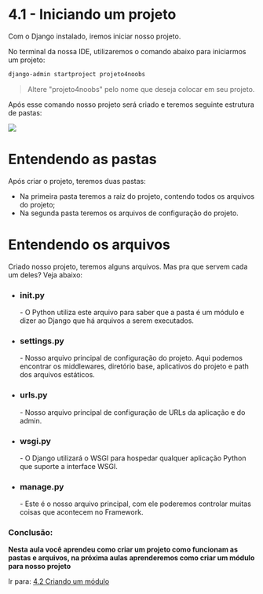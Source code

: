 # 4.1 - Iniciando um projeto
Com o Django instalado, iremos iniciar nosso projeto.

No terminal da nossa IDE, utilizaremos o comando abaixo para iniciarmos um projeto:

```bash
django-admin startproject projeto4noobs
```

> Altere "projeto4noobs" pelo nome que deseja colocar em seu projeto.

Após esse comando nosso projeto será criado e teremos seguinte estrutura de pastas:

<img src="https://i.imgur.com/2IP0ccg.png">

# Entendendo as pastas

Após criar o projeto, teremos duas pastas:

- Na primeira pasta teremos a raiz do projeto, contendo todos os arquivos do projeto;
- Na segunda pasta teremos os arquivos de configuração do projeto.

# Entendendo os arquivos

Criado nosso projeto, teremos alguns arquivos. Mas pra que servem cada um deles? Veja abaixo:

- <h3>init.py</h3>
    - O Python utiliza este arquivo para saber que a pasta é um módulo e dizer ao Django que há arquivos a serem
      executados.

- <h3>settings.py</h3>
    - Nosso arquivo principal de configuração do projeto. Aqui podemos encontrar os middlewares, diretório base,
      aplicativos do projeto e path dos arquivos estáticos.

- <h3>urls.py</h3>
    - Nosso arquivo principal de configuração de URLs da aplicação e do admin.

- <h3>wsgi.py</h3>
    - O Django utilizará o WSGI para hospedar qualquer aplicação Python que suporte a interface WSGI.

- <h3>manage.py</h3>
    - Este é o nosso arquivo principal, com ele poderemos controlar muitas coisas que acontecem no Framework.

### Conclusão:

**Nesta aula você aprendeu como criar um projeto como funcionam as pastas e arquivos, na próxima aulas aprenderemos como criar um módulo para nosso projeto**

Ir para: [4.2 Criando um módulo](2-Módulos.md)
